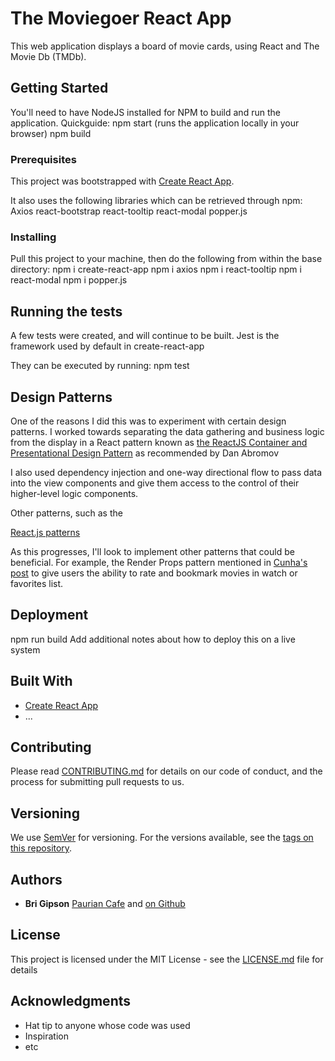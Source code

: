 # The Moviegoer React App

This web application displays a board of movie cards, using React and The Movie Db (TMDb).

## Getting Started

You'll need to have NodeJS installed for NPM to build and run the application.
Quickguide:
npm start (runs the application locally in your browser)
npm build

### Prerequisites

This project was bootstrapped with [Create React App](https://github.com/facebook/create-react-app).

It also uses the following libraries which can be retrieved through npm:
Axios
react-bootstrap
react-tooltip
react-modal
popper.js

### Installing

Pull this project to your machine, then do the following from within the base directory:
npm i create-react-app
npm i axios
npm i react-tooltip
npm i react-modal
npm i popper.js

## Running the tests

A few tests were created, and will continue to be built. Jest is the framework used by default
in create-react-app

They can be executed by running:
npm test

## Design Patterns

One of the reasons I did this was to experiment with certain design patterns. I worked towards
separating the data gathering and business logic from the display in a React pattern known as
[the ReactJS Container and Presentational Design Pattern](https://medium.com/@dan_abramov/smart-and-dumb-components-7ca2f9a7c7d0) as
recommended by Dan Abromov

I also used dependency injection and one-way directional flow to pass data into the view components
and give them access to the control of their higher-level logic components.

Other patterns, such as the

[React.js patterns](http://krasimirtsonev.com/blog/article/react-js-in-design-patterns#input)

As this progresses, I'll look to implement other patterns that could be beneficial. For example,
the Render Props pattern mentioned in [Cunha's post](https://medium.com/@joomiguelcunha/react-patterns-you-should-know-da86568372fa)
to give users the ability to rate and bookmark movies in watch or favorites list.

## Deployment

npm run build
Add additional notes about how to deploy this on a live system

## Built With

- [Create React App](https://github.com/facebook/create-react-app)
- ...

## Contributing

Please read [CONTRIBUTING.md](https://gist.github.com/PurpleBooth/b24679402957c63ec426) for details on our code of conduct, and the process for submitting pull requests to us.

## Versioning

We use [SemVer](http://semver.org/) for versioning. For the versions available, see the [tags on this repository](https://github.com/your/project/tags).

## Authors

- **Bri Gipson** [Paurian Cafe](http://paurian.com) and [on Github](https://github.com/Paurian)

## License

This project is licensed under the MIT License - see the [LICENSE.md](LICENSE.md) file for details

## Acknowledgments

- Hat tip to anyone whose code was used
- Inspiration
- etc
